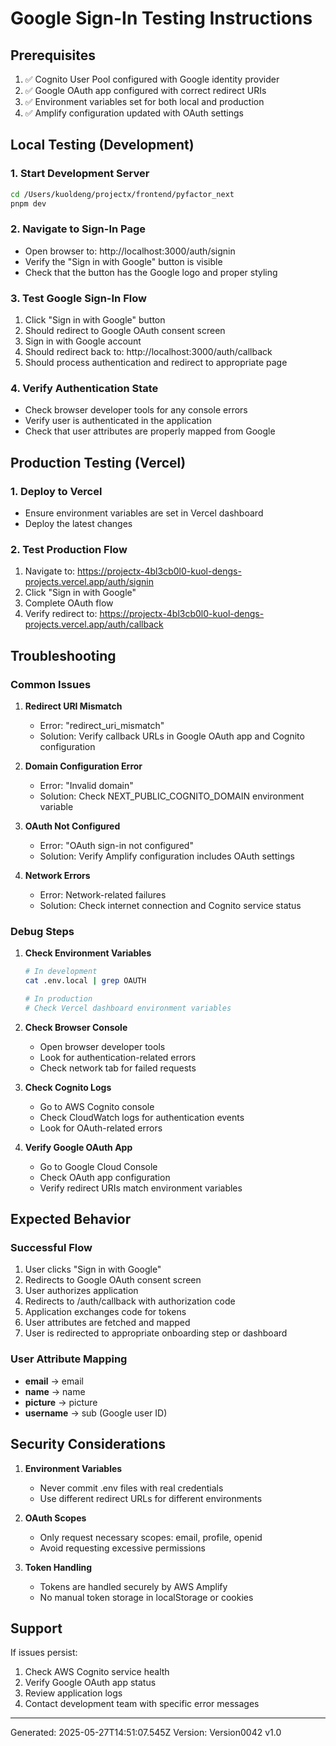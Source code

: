 
# Google Sign-In Testing Instructions

## Prerequisites
1. ✅ Cognito User Pool configured with Google identity provider
2. ✅ Google OAuth app configured with correct redirect URIs
3. ✅ Environment variables set for both local and production
4. ✅ Amplify configuration updated with OAuth settings

## Local Testing (Development)

### 1. Start Development Server
```bash
cd /Users/kuoldeng/projectx/frontend/pyfactor_next
pnpm dev
```

### 2. Navigate to Sign-In Page
- Open browser to: http://localhost:3000/auth/signin
- Verify the "Sign in with Google" button is visible
- Check that the button has the Google logo and proper styling

### 3. Test Google Sign-In Flow
1. Click "Sign in with Google" button
2. Should redirect to Google OAuth consent screen
3. Sign in with Google account
4. Should redirect back to: http://localhost:3000/auth/callback
5. Should process authentication and redirect to appropriate page

### 4. Verify Authentication State
- Check browser developer tools for any console errors
- Verify user is authenticated in the application
- Check that user attributes are properly mapped from Google

## Production Testing (Vercel)

### 1. Deploy to Vercel
- Ensure environment variables are set in Vercel dashboard
- Deploy the latest changes

### 2. Test Production Flow
1. Navigate to: https://projectx-4bl3cb0l0-kuol-dengs-projects.vercel.app/auth/signin
2. Click "Sign in with Google"
3. Complete OAuth flow
4. Verify redirect to: https://projectx-4bl3cb0l0-kuol-dengs-projects.vercel.app/auth/callback

## Troubleshooting

### Common Issues

1. **Redirect URI Mismatch**
   - Error: "redirect_uri_mismatch"
   - Solution: Verify callback URLs in Google OAuth app and Cognito configuration

2. **Domain Configuration Error**
   - Error: "Invalid domain"
   - Solution: Check NEXT_PUBLIC_COGNITO_DOMAIN environment variable

3. **OAuth Not Configured**
   - Error: "OAuth sign-in not configured"
   - Solution: Verify Amplify configuration includes OAuth settings

4. **Network Errors**
   - Error: Network-related failures
   - Solution: Check internet connection and Cognito service status

### Debug Steps

1. **Check Environment Variables**
   ```bash
   # In development
   cat .env.local | grep OAUTH
   
   # In production
   # Check Vercel dashboard environment variables
   ```

2. **Check Browser Console**
   - Open browser developer tools
   - Look for authentication-related errors
   - Check network tab for failed requests

3. **Check Cognito Logs**
   - Go to AWS Cognito console
   - Check CloudWatch logs for authentication events
   - Look for OAuth-related errors

4. **Verify Google OAuth App**
   - Go to Google Cloud Console
   - Check OAuth app configuration
   - Verify redirect URIs match environment variables

## Expected Behavior

### Successful Flow
1. User clicks "Sign in with Google"
2. Redirects to Google OAuth consent screen
3. User authorizes application
4. Redirects to /auth/callback with authorization code
5. Application exchanges code for tokens
6. User attributes are fetched and mapped
7. User is redirected to appropriate onboarding step or dashboard

### User Attribute Mapping
- **email** → email
- **name** → name  
- **picture** → picture
- **username** → sub (Google user ID)

## Security Considerations

1. **Environment Variables**
   - Never commit .env files with real credentials
   - Use different redirect URLs for different environments

2. **OAuth Scopes**
   - Only request necessary scopes: email, profile, openid
   - Avoid requesting excessive permissions

3. **Token Handling**
   - Tokens are handled securely by AWS Amplify
   - No manual token storage in localStorage or cookies

## Support

If issues persist:
1. Check AWS Cognito service health
2. Verify Google OAuth app status
3. Review application logs
4. Contact development team with specific error messages

---
Generated: 2025-05-27T14:51:07.545Z
Version: Version0042 v1.0

